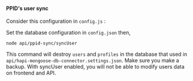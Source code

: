#### PPID's user sync

Consider this configuration in `config.js` :

Set the database configuration in `config.json` then,

```
node api/ppid-sync/syncUser
```

This command will destroy `users` and `profiles` in the database that used in `api/hapi-mongoose-db-connector.settings.json`. Make sure you make a backup. With syncUser enabled, you will not be able to modify users data on frontend and API.

